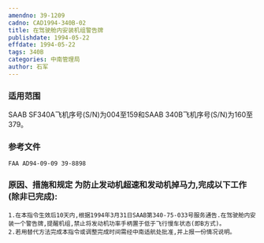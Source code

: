 ```yaml
---
amendno: 39-1209  
cadno: CAD1994-340B-02  
title: 在驾驶舱内安装机组警告牌  
publishdate: 1994-05-22  
effdate: 1994-05-22  
tags: 340B  
categories: 中南管理局  
author: 石军  
---
```

  
### 适用范围  
SAAB SF340A飞机序号(S/N)为004至159和SAAB 340B飞机序号(S/N)为160至379。  
  
<!--more-->  
### 参考文件  
    FAA AD94-09-09 39-8898  
  
### 原因、措施和规定     为防止发动机超速和发动机掉马力,完成以下工作(除非已完成):  
    1.在本指令生效后10天内,根据1994年3月31日SAAB第340-75-033号服务通告.在驾驶舱内安装一个警告牌,提醒机组,禁止将发动机功率手柄置于低于飞行慢车状态(即B方式)。  
    2.若用替代方法完成本指令或调整完成时间需经中南适航处批准,并上报一份情况说明。  
  
